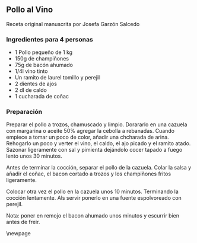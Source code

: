 ## Pollo al Vino

Receta original manuscrita por Josefa Garzón Salcedo

### Ingredientes para 4 personas

- 1 Pollo pequeño de 1 kg
- 150g de champiñones
- 75g de bacón ahumado
- 1/4l vino tinto
- Un ramito de laurel tomillo y perejil
- 2 dientes de ajos
- 2 dl de caldo
- 1 cucharada de coñac

### Preparación

Preparar el pollo a trozos, chamuscado y limpio.
Dorararlo en una cazuela con margarina o aceite 50% agregar la cebolla a rebanadas.
Cuando empiece a tomar un poco de color, añadir una chcharada de arina.
Rehogarlo un poco y verter el vino, el caldo, el ajo picado y el ramito atado.
Sazonar ligeramente con sal y pimienta dejándolo cocer tapado a fuego lento unos 30 minutos.


Antes de terminar la cocción, separar el pollo de la cazuela.
Colar la salsa y añadir el coñac, el bacon cortado a trozos y los champiñones fritos ligeramente.

Colocar otra vez el pollo en la cazuela unos 10 minutos.
Terminando la cocción lentamente.
Als servir ponerlo en una fuente espolvoreado con perejil.

Nota: poner en remojo el bacon ahumado unos minutos y escurrir bien antes de freir.



\newpage
